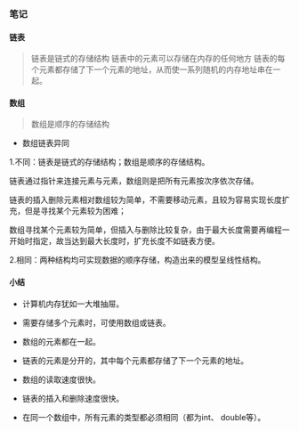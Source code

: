 ### 笔记
#### 链表
> 链表是链式的存储结构
> 链表中的元素可以存储在内存的任何地方
> 链表的每个元素都存储了下一个元素的地址，从而使一系列随机的内存地址串在一起。


#### 数组
>数组是顺序的存储结构

+ 数组链表异同

1.不同：链表是链式的存储结构；数组是顺序的存储结构。

链表通过指针来连接元素与元素，数组则是把所有元素按次序依次存储。

链表的插入删除元素相对数组较为简单，不需要移动元素，且较为容易实现长度扩充，但是寻找某个元素较为困难；

数组寻找某个元素较为简单，但插入与删除比较复杂，由于最大长度需要再编程一开始时指定，故当达到最大长度时，扩充长度不如链表方便。

2.相同：两种结构均可实现数据的顺序存储，构造出来的模型呈线性结构。



#### 小结
+ 计算机内存犹如一大堆抽屉。

+ 需要存储多个元素时，可使用数组或链表。

+ 数组的元素都在一起。

+ 链表的元素是分开的，其中每个元素都存储了下一个元素的地址。

+ 数组的读取速度很快。

+ 链表的插入和删除速度很快。

+ 在同一个数组中，所有元素的类型都必须相同（都为int、 double等）。
